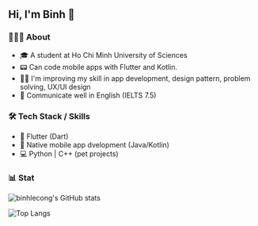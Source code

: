 ## Hi, I'm Binh 👋

### 👨🏻‍💻 About
- 🎓 A student at Ho Chi Minh University of Sciences
- 📟 Can code mobile apps with Flutter and Kotlin.
- 🏃‍♂️ I'm improving my skill in app development, design pattern, problem solving, UX/UI design
- 💬 Communicate well in English (IELTS 7.5)

### 🛠 Tech Stack / Skills
- 🎯 Flutter (Dart)
- 📱 Native mobile app dvelopment (Java/Kotlin)
- 💻 Python | C++ (pet projects)

### 📊 Stat
![binhlecong's GitHub stats](https://github-readme-stats.vercel.app/api?username=binhlecong&show_icons=true&theme=cobalt)

![Top Langs](https://github-readme-stats.vercel.app/api/top-langs/?username=binhlecong&theme=nightowl&layout=compact)

